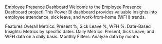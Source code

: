 Employee Presence Dashboard
Welcome to the Employee Presence Dashboard project! This Power BI dashboard provides valuable insights into employee attendance, sick leave, and work-from-home (WFH) trends.

Features
Overall Metrics: Present %, Sick Leave %, WFH %.
Date-Based Insights: Metrics by specific dates.
Daily Metrics: Present, Sick Leave, and WFH data on a daily basis.
Monthly Filters: Analyze data by month.
